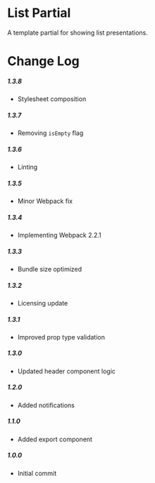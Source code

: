 # List Partial

A template partial for showing list presentations.

# Change Log

##### 1.3.8
- Stylesheet composition

##### 1.3.7
- Removing `isEmpty` flag

##### 1.3.6
- Linting

##### 1.3.5
- Minor Webpack fix

##### 1.3.4
- Implementing Webpack 2.2.1

##### 1.3.3
- Bundle size optimized

##### 1.3.2
- Licensing update

##### 1.3.1
- Improved prop type validation

##### 1.3.0
- Updated header component logic

##### 1.2.0
- Added notifications

##### 1.1.0
- Added export component

##### 1.0.0
- Initial commit
